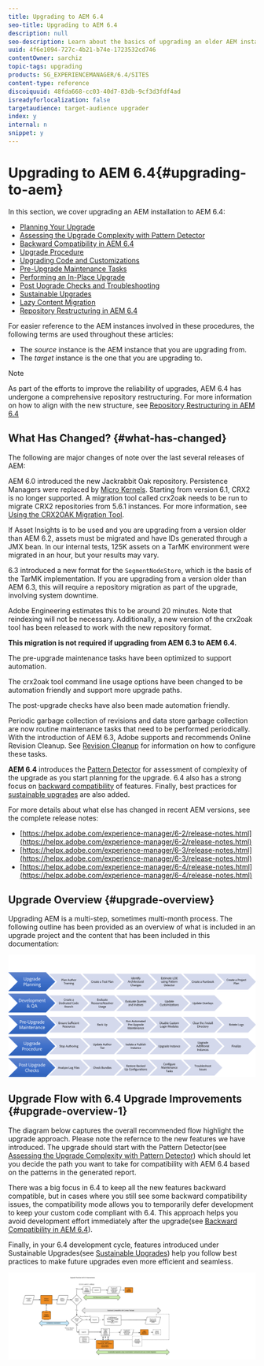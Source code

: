```yaml
---
title: Upgrading to AEM 6.4
seo-title: Upgrading to AEM 6.4
description: null
seo-description: Learn about the basics of upgrading an older AEM installation to AEM 6.4.
uuid: 4f6e1094-727c-4b21-b74e-1723532cd746
contentOwner: sarchiz
topic-tags: upgrading
products: SG_EXPERIENCEMANAGER/6.4/SITES
content-type: reference
discoiquuid: 48fda668-cc03-40d7-83db-9cf3d3fdf4ad
isreadyforlocalization: false
targetaudience: target-audience upgrader
index: y
internal: n
snippet: y
---
```


# Upgrading to AEM 6.4{#upgrading-to-aem}

In this section, we cover upgrading an AEM installation to AEM 6.4:

* [Planning Your Upgrade](../../deploying/using/upgrade-planning.md)
* [Assessing the Upgrade Complexity with Pattern Detector](../../deploying/using/pattern-detector.md)
* [Backward Compatibility in AEM 6.4](../../deploying/using/backward-compatibility.md)
* [Upgrade Procedure](../../deploying/using/upgrade-procedure.md)
* [Upgrading Code and Customizations](../../deploying/using/upgrading-code-and-customizations.md)
* [Pre-Upgrade Maintenance Tasks](../../deploying/using/pre-upgrade-maintenance-tasks.md)
* [Performing an In-Place Upgrade](../../deploying/using/in-place-upgrade.md)
* [Post Upgrade Checks and Troubleshooting](../../deploying/using/post-upgrade-checks-and-troubleshooting.md)
* [Sustainable Upgrades](../../deploying/using/sustainable-upgrades.md)
* [Lazy Content Migration](../../deploying/using/lazy-content-migration.md)
* [Repository Restructuring in AEM 6.4](../../deploying/using/repository-restructuring-in-aem64.md)

For easier reference to the AEM instances involved in these procedures, the following terms are used throughout these articles:

* The *source* instance is the AEM instance that you are upgrading from.
* The *target* instance is the one that you are upgrading to.

>[!NOTE]
>
>As part of the efforts to improve the reliability of upgrades, AEM 6.4 has undergone a comprehensive repository restructuring. For more information on how to align with the new structure, see [Repository Restructuring in AEM 6.4](../../deploying/using/repository-restructuring.md)

<!-- 

Comment Type: remark
Last Modified By: Alexandru Sarchiz (sarchiz)
Last Modified Date: 2018-07-26T12:05:12.941-0400

<p>Added as part of the effort in https://jira.corp.adobe.com/browse/CQDOC-12872</p>

 -->

## What Has Changed? {#what-has-changed}

The following are major changes of note over the last several releases of AEM:

AEM 6.0 introduced the new Jackrabbit Oak repository. Persistence Managers were replaced by [Micro Kernels](../../deploying/using/platform.md#contentbody-title-4). Starting from version 6.1, CRX2 is no longer supported. A migration tool called crx2oak needs to be run to migrate CRX2 repositories from 5.6.1 instances. For more information, see [Using the CRX2OAK Migration Tool](../../deploying/using/using-crx2oak.md).

If Asset Insights is to be used and you are upgrading from a version older than AEM 6.2, assets must be migrated and have IDs generated through a JMX bean. In our internal tests, 125K assets on a TarMK environment were migrated in an hour, but your results may vary.

6.3 introduced a new format for the `SegmentNodeStore`, which is the basis of the TarMK implementation. If you are upgrading from a version older than AEM 6.3, this will require a repository migration as part of the upgrade, involving system downtime.

Adobe Engineering estimates this to be around 20 minutes. Note that reindexing will not be necessary. Additionally, a new version of the crx2oak tool has been released to work with the new repository format.

**This migration is not required if upgrading from AEM 6.3 to AEM 6.4.**

The pre-upgrade maintenance tasks have been optimized to support automation.

The crx2oak tool command line usage options have been changed to be automation friendly and support more upgrade paths.

The post-upgrade checks have also been made automation friendly.

Periodic garbage collection of revisions and data store garbage collection are now routine maintenance tasks that need to be performed periodically. With the introduction of AEM 6.3, Adobe supports and recommends Online Revision Cleanup. See [Revision Cleanup](../../deploying/using/revision-cleanup.md) for information on how to configure these tasks.

**AEM 6.4** introduces the [Pattern Detector](../../deploying/using/pattern-detector.md) for assessment of complexity of the upgrade as you start planning for the upgrade. 6.4 also has a strong focus on [backward compatibility](../../deploying/using/backward-compatibility.md) of features. Finally, best practices for [sustainable upgrades](../../deploying/using/sustainable-upgrades.md) are also added.

For more details about what else has changed in recent AEM versions, see the complete release notes:

* [https://helpx.adobe.com/experience-manager/6-2/release-notes.html](https://helpx.adobe.com/experience-manager/6-2/release-notes.html)
* [https://helpx.adobe.com/experience-manager/6-3/release-notes.html](https://helpx.adobe.com/experience-manager/6-3/release-notes.html)
* [https://helpx.adobe.com/experience-manager/6-4/release-notes.html](https://helpx.adobe.com/experience-manager/6-4/release-notes.html)

## Upgrade Overview {#upgrade-overview}

Upgrading AEM is a multi-step, sometimes multi-month process. The following outline has been provided as an overview of what is included in an upgrade project and the content that has been included in this documentation:

<!-- 

Comment Type: annotation
Last Modified By: dgonzale
Last Modified Date: 2018-04-10T16:22:32.710-0400

Need to update chevrons for 2 cases: 1) Update content/code prior for support restructuring (breaking changes) 2) Update code/content in a lazy way after upgrade.

 -->

![](assets/screen_shot_2018-03-30at80708am.png)

## Upgrade Flow with 6.4 Upgrade Improvements {#upgrade-overview-1}

The diagram below captures the overall recommended flow highlight the upgrade approach. Please note the refernce to the new features we have introduced. The upgrade should start with the Pattern Detector(see [Assessing the Upgrade Complexity with Pattern Detector](../../deploying/using/pattern-detector.md)) which should let you decide the path you want to take for compatibility with AEM 6.4 based on the patterns in the generated report.

There was a big focus in 6.4 to keep all the new features backward compatible, but in cases where you still see some backward compatibility issues, the compatibility mode allows you to temporarily defer development to keep your custom code compliant with 6.4. This approach helps you avoid development effort immediately after the upgrade(see [Backward Compatibility in AEM 6.4](../../deploying/using/backward-compatibility.md)).

Finally, in your 6.4 development cycle, features introduced under Sustainable Upgrades(see [Sustainable Upgrades](../../deploying/using/sustainable-upgrades.md)) help you follow best practices to make future upgrades even more efficient and seamless.

<!-- 

Comment Type: annotation
Last Modified By: dgonzale
Last Modified Date: 2018-04-10T16:34:29.486-0400

Lazy Content Migration boxes should really include BOTH: - Should include "Lazy Content Migration" "Feature" - Should include Post-Upgrade Repository Restructuring Alignment" Lazy Content Migration boxes should really include BOTH: - Should include "Lazy Content Migration" "Feature" - Should include Post-Upgrade Repository Restructuring Alignment"

 -->

![](assets/6_4_upgrade_overviewflowchart-newpage3.png)

